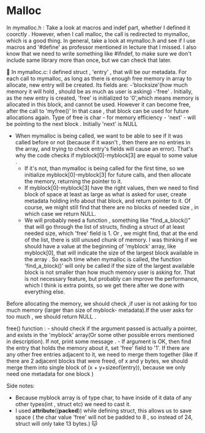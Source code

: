 # Malloc
In mymalloc.h :
	Take a look at macros and indef part, whether I defined it coorctly . However, when I call malloc, the call is redirected to mymalloc, which is a good thing. In general, take a look at mymalloc.h and see if I use macros and '#define' as professor mentioned in lecture that I missed. I also know that we need to write something like #ifndef, to make sure we don't include same library more than once, but we can check that later.

:crescent_moon:
In mymalloc.c: 
	I defined struct , 'entry' , that will be our metadata. For each call to mymalloc, as long as there is enough free 
	memory in array to allocate, new entry will be created. Its fields are:
		-'blocksize'(how much memory it will hold , should be as much as user is asking)
		-'free' . Initially, as the new entry is created, 'free' is initialized to '0',which means memory is allocated
		in this block, and cannot be used. However it can become free, after the call to 'myfree()' In that case , 		   that block can be used for future allocations again. Type of free is char - for memory efficiency
		- 'next' - will be pointing to the next block . Initially 'next' is NULL


- When mymalloc is being called, we want to be able to see if it was called before or not (because if it wasn't , then
there are no entries in the array, and trying to check entry's fields will cause an error). That's why the code checks 
if myblock[0]-myblock[3] are equal to some value . 
	- If it's not, than mymalloc is being called for the first time, so we initialize myblock[0]-myblock[3] for future
	calls, and then allocate the memory, returning the pointer to it. 
	- If myblock[0]-myblock[3] have the right values, then we need to find block of space at least as large as what is 	   asked for user,
	create metadata holding info about that block, and return pointer to it. Of course, we might still find that 
	there are no blocks of needed size , in which case we return NULL. 
	- We will probably need a function , something like "find_a_block()" that will go through the list of structs,
	finding a struct of at least needed size, which 'free' field is 1. Or , we might find, that at the end of the 
	list, there is still unused chunk of memory. I was thinking if we should have a value at the beginning of 
	'myblock' array, like myblock[0], that will indicate the size of the largest block available in the array . So
	each time when mymalloc is called, the function 'find_a_block()' will only be called if the size of the 
	largest available block is not smaller than how much memory user is asking for. That is not necessary feature,
	but probably can improve the performance, which I think is extra points, so we get there after we done with 
	everything else. 

Before allocating the memory, we should check ,if user is not asking for too much memory (larger than size of myblock-
metadata).If the user asks for too much , we should return NULL . 

free() function :
	- should check if the argument passed is actually a pointer, and exists in the 'myblock' array(Or some other 
	possible errors mentioned in description). If not, print some message . 
	- If argument is OK, then find the entry that holds the memory about it, set 'free' field to '1'. If there are
	any other free entries adjacent to it, we need to merge them together (like if there are 2 adjacent blocks 
	that were freed, of x and y bytes, we should merge them into single block of (x + y+sizeof(entry)), because we
	only need one metadata for one block )

Side notes: 

- Because myblock array is of type char, to have inside of it data of any other types(int , struct etc) we
need to cast it. 
- I used __attribute__((__packed__)) while defining struct, this allows us to save space ( the char value 
'free' will not be padded to 8 , so instead of 24, struct will only take 13 bytes.) :cat:

